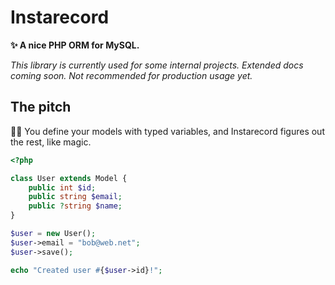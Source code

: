 # Instarecord
**✨ A nice PHP ORM for MySQL.**

*This library is currently used for some internal projects. Extended docs coming soon. Not recommended for production usage yet.*

## The pitch
🧙‍♂️ You define your models with typed variables, and Instarecord figures out the rest, like magic.

```php
<?php

class User extends Model {
    public int $id;
    public string $email;
    public ?string $name;
}

$user = new User();
$user->email = "bob@web.net";
$user->save(); 

echo "Created user #{$user->id}!";
```
